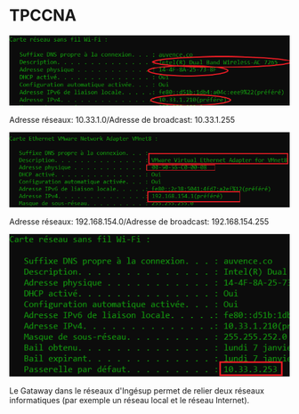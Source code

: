 <h1>TPCCNA</h1>
<img src = "/TPCCNA/IMG1.PNG" title = "Premiereimg" alt = "Google logo">

<p>Adresse réseaux: 10.33.1.0/Adresse de broadcast: 10.33.1.255</p>
<img src = "/TPCCNA/IMG2.PNG" title = "Premiereimg" alt = "Google logo">  
<p>Adresse réseaux: 192.168.154.0/Adresse de broadcast: 192.168.154.255</p>
<img src = "/TPCCNA/IMG3.PNG" title = "Premiereimg" alt = "Google logo"> 
 <p>Le Gataway dans le réseaux d'Ingésup permet de relier deux réseaux informatiques (par exemple un réseau local et le réseau Internet).</p>
